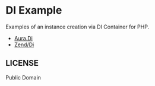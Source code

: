 # DI Example

Examples of an instance creation via DI Container for PHP.

* [Aura.Di](https://github.com/auraphp/Aura.Di)
* [Zend/Di](https://github.com/zendframework/Component_ZendDi)

## LICENSE

Public Domain
